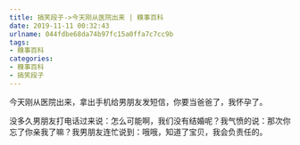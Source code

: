 ```yaml
---
title: 搞笑段子->今天刚从医院出来 | 糗事百科
date: 2019-11-11 00:32:43
urlname: 044fdbe68da74b97fc15a0ffa7c7cc9b
tags: 
- 糗事百科
categories:
- 糗事百科
- 搞笑段子
---
```

今天刚从医院出来，拿出手机给男朋友发短信，你要当爸爸了，我怀孕了。

没多久男朋友打电话过来说：怎么可能啊，我们没有结婚呢？我气愤的说：那次你忘了你亲我了嘛？我男朋友连忙说到：哦哦，知道了宝贝，我会负责任的。


